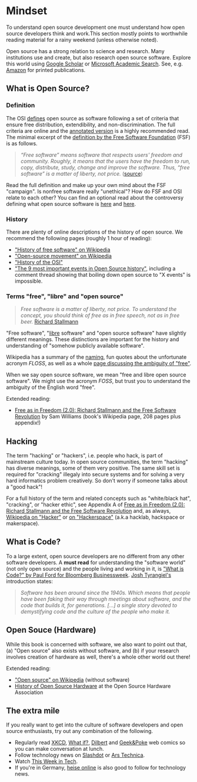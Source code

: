 # Mindset

To understand open source development one must understand how open source developers think and work.This section mostly points to worthwhile reading material for a rainy weekend (unless otherwise noted). 

Open source has a strong relation to science and research. Many institutions use and create, but also research open source software. Explore this world using [Google Scholar](https://scholar.google.de/scholar?hl=de&q=open+source+software) or [Microsoft Academic Search](http://academic.research.microsoft.com/Search?query=open%20source%20software). See, e.g. [Amazon](http://www.amazon.com/s/ref=nb_sb_noss_2?&field-keywords=open+source+software) for printed publications.

## What is Open Source?

### Definition

The OSI [defines](http://opensource.org/osd) open source as software following a set of criteria that ensure free distribution, extendibility, and non-discrimination. The full criteria are online and the [annotated version](http://opensource.org/osd-annotated) is a highly recommended read. The minimal excerpt of the [definition by the Free Software Foundation](https://www.gnu.org/philosophy/free-sw.html) (FSF) is as follows.

> *<i class="octicon octicon-quote"></i> “Free software” means software that respects users' freedom and community. Roughly, it means that the users have the freedom to run, copy, distribute, study, change and improve the software. Thus, “free software” is a matter of liberty, not price.* ([source](https://www.gnu.org/philosophy/free-sw.html))

Read the full definition and make up your own mind about the FSF "campaign". Is nonfree software really "unethical"? How do FSF and OSI relate to each other? You can find an optional read about the controversy defining what open source software is [here](https://en.wikipedia.org/wiki/Open-source_software) and [here](https://en.wikipedia.org/wiki/Free_and_open-source_software).

### History

There are plenty of online descriptions of the history of open source. We recommend the following pages (roughly 1 hour of reading):

* ["History of free software" on Wikipedia](https://en.wikipedia.org/wiki/History_of_free_software)
* ["Open-source movement" on Wikipedia](https://en.wikipedia.org/wiki/Open-source_movement)
* ["History of the OSI"](http://opensource.org/history)
* ["The 9 most important events in Open Source history"](http://royal.pingdom.com/2010/01/15/the-9-most-important-events-in-open-source-history/), including a comment thread showing that boiling down open source to "X events" is impossible.

### Terms "free", "libre" and "open source"

> *<i class="octicon octicon-quote"></i> Free software is a matter of liberty, not price. To understand the concept, you should think of free as in free speech, not as in free beer.* [Richard Stallmann](https://www.gnu.org/philosophy/free-sw.html)

"Free software", "[libre](https://en.wikipedia.org/wiki/Gratis_versus_libre) software" and "open source software" have slightly different meanings. These distinctions are important for the history and understanding of "somehow publicly available software".

Wikipedia has a summary of the [naming](https://en.wikipedia.org/wiki/Free_and_open-source_software#Naming), fun quotes about the unfortunate acronym *FLOSS*, as well as a whole [page discussing the ambiguity of "free"](https://en.wikipedia.org/wiki/Gratis_versus_libre). 

When we say open source software, we mean "free and libre open source software". We might use the acronym *FOSS*, but trust you to understand the ambiguity of the English word "free".

Extended reading: 
* [Free as in Freedom (2.0): Richard Stallmann and the Free Software Revolution](https://static.fsf.org/nosvn/faif-2.0.pdf) by Sam Williams (book's Wikipedia page, 208 pages plus appendix!)

## Hacking

The term "hacking" or "hackers", i.e. people who hack, is part of mainstream culture today. In open source communities, the term "hacking" has diverse meanings, some of them very positive. The same skill set is required for "cracking" illegaly into secure systems and for solving a very hard informatics problem creatively. So don't worry if someone talks about a "good hack"! 

For a full history of the term and related concepts such as "white/black hat", "cracking", or "hacker ethic", see Appendix A of [Free as in Freedom (2.0): Richard Stallmann and the Free Software Revolution](https://static.fsf.org/nosvn/faif-2.0.pdf) and, as always, [Wikipedia on "Hacker"](https://en.wikipedia.org/wiki/Hacker_%28term%29) or [on "Hackerspace"](https://en.wikipedia.org/wiki/Hackerspace) (a.k.a hacklab, hackspace or makerspace).

## What is Code?

To a large extent, open source developers are no different from any other software developers. A **must read** for understanding the "software world" (not only open source) and the people living and working in it, is ["What is Code?" by Paul Ford for Bloomberg Businessweek](http://www.bloomberg.com/graphics/2015-paul-ford-what-is-code/). [Josh Tyrangiel's](https://en.wikipedia.org/wiki/Josh_Tyrangiel) introduction states: 

> *<i class="octicon octicon-quote"></i> Software has been around since the 1940s. Which means that people have been faking their way through meetings about software, and the code that builds it, for generations. [...] a single story devoted to demystifying code and the culture of the people who make it.*

## Open Souce (Hardware)

While this book is concerned with software, we also want to point out that, (a) "Open source" also exists without software, and (b) if your research involves creation of hardware as well, there's a whole other world out there!

Extended reading:

* ["Open source" on Wikipedia](https://en.wikipedia.org/wiki/Open_source) (without software)
* [History of Open Source Hardware](http://www.oshwa.org/research/brief-history-of-open-source-hardware-organizations-and-definitions/) at the Open Source Hardware Association

## The extra mile

If you really want to get into the culture of software developers and open source enthusiasts, try out any combination of the following.

* Regularly read [XKCD](http://xkcd.com/), [What if?](http://what-if.xkcd.com/), [Dilbert](http://dilbert.com/) and [Geek&Poke](http://geek-and-poke.com/) web comics so you can make conversation at lunch.
* Follow technology news on [Slashdot](http://slashdot.org/) or [Ars Technica](http://arstechnica.com/).
* Watch [This Week in Tech](https://twit.tv/shows/this-week-in-tech).
* If you're in Germany, [heise online](http://www.heise.de/) is also good to follow for technology news.


